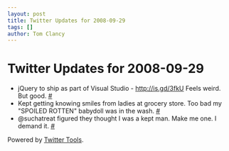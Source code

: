 ```yaml
---
layout: post
title: Twitter Updates for 2008-09-29
tags: []
author: Tom Clancy
---
```


# Twitter Updates for 2008-09-29

<ul>
	<li>jQuery to ship as part of Visual Studio - <a href="http://is.gd/3fkU" rel="nofollow">http://is.gd/3fkU</a> Feels weird. But good. <a href="http://twitter.com/tclancy/statuses/939125474">#</a></li>
	<li>Kept getting knowing smiles from ladies at grocery store. Too bad my "SPOILED ROTTEN" babydoll was in the wash. <a href="http://twitter.com/tclancy/statuses/939518569">#</a></li>
	<li>@suchatreat figured they thought I was a kept man. Make me one. I demand it. <a href="http://twitter.com/tclancy/statuses/939570482">#</a></li>
</ul>
<p>Powered by <a href="http://alexking.org/projects/wordpress">Twitter Tools</a>.</p>
